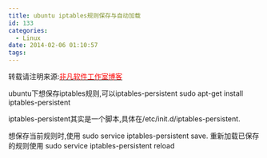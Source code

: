 ```yaml
---
title: ubuntu iptables规则保存与自动加载
id: 133
categories:
  - Linux
date: 2014-02-06 01:10:57
tags:
---
```


转载请注明来源:[<span style="color: #ff0000;">非凡软件工作室博客</span>](http://blog.feifansoft.tk/ "非凡软件工作室博客")

ubuntu下想保存iptables规则,可以iptables-persistent
sudo apt-get install iptables-persistent

iptables-persistent其实是一个脚本,具体在/etc/init.d/iptables-persistent.

想保存当前规则时,使用 sudo service iptables-persistent save.
重新加载已保存的规则使用 sudo service iptables-persistent reload
